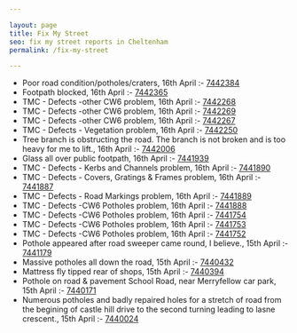 ```yaml
---

layout: page
title: Fix My Street
seo: fix my street reports in Cheltenham
permalink: /fix-my-street

---
```


<!-- fix_marker starts -->

- Poor road condition/potholes/craters, 16th April :- [7442384](https://www.fixmystreet.com/report/7442384)
- Footpath blocked, 16th April :- [7442365](https://www.fixmystreet.com/report/7442365)
- TMC - Defects -other CW6 problem, 16th April :- [7442268](https://www.fixmystreet.com/report/7442268)
- TMC - Defects -other CW6 problem, 16th April :- [7442269](https://www.fixmystreet.com/report/7442269)
- TMC - Defects -other CW6 problem, 16th April :- [7442267](https://www.fixmystreet.com/report/7442267)
- TMC - Defects - Vegetation problem, 16th April :- [7442250](https://www.fixmystreet.com/report/7442250)
- Tree branch is obstructing the road. The branch is not broken and is too heavy for me to lift., 16th April :- [7442006](https://www.fixmystreet.com/report/7442006)
- Glass all over public footpath, 16th April :- [7441939](https://www.fixmystreet.com/report/7441939)
- TMC - Defects - Kerbs and Channels problem, 16th April :- [7441890](https://www.fixmystreet.com/report/7441890)
- TMC - Defects - Covers, Gratings & Frames problem, 16th April :- [7441887](https://www.fixmystreet.com/report/7441887)
- TMC - Defects - Road Markings problem, 16th April :- [7441889](https://www.fixmystreet.com/report/7441889)
- TMC - Defects -CW6 Potholes  problem, 16th April :- [7441888](https://www.fixmystreet.com/report/7441888)
- TMC - Defects -CW6 Potholes  problem, 16th April :- [7441754](https://www.fixmystreet.com/report/7441754)
- TMC - Defects -CW6 Potholes  problem, 16th April :- [7441753](https://www.fixmystreet.com/report/7441753)
- TMC - Defects -CW6 Potholes  problem, 16th April :- [7441752](https://www.fixmystreet.com/report/7441752)
- Pothole appeared after road sweeper came round, I believe., 15th April :- [7441179](https://www.fixmystreet.com/report/7441179)
- Massive potholes all down the road, 15th April :- [7440432](https://www.fixmystreet.com/report/7440432)
- Mattress fly tipped rear of shops, 15th April :- [7440394](https://www.fixmystreet.com/report/7440394)
- Pothole on road & pavement School Road, near Merryfellow car park, 15th April :- [7440171](https://www.fixmystreet.com/report/7440171)
- Numerous potholes and badly repaired holes for a stretch of road from the begining of castle hill drive to the second turning leading to lasne crescent., 15th April :- [7440024](https://www.fixmystreet.com/report/7440024)

<!-- fix_marker ends -->